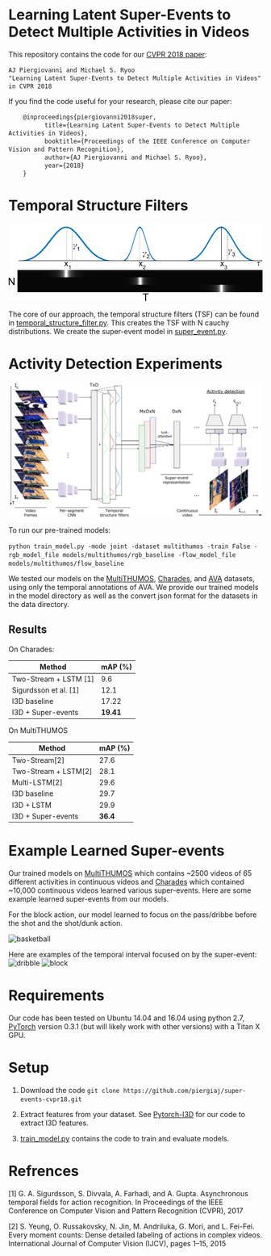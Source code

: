 # Learning Latent Super-Events to Detect Multiple Activities in Videos

This repository contains the code for our [CVPR 2018 paper](https://arxiv.org/abs/1712.01938):

    AJ Piergiovanni and Michael S. Ryoo
    "Learning Latent Super-Events to Detect Multiple Activities in Videos"
    in CVPR 2018

If you find the code useful for your research, please cite our paper:

        @inproceedings{piergiovanni2018super,
              title={Learning Latent Super-Events to Detect Multiple Activities in Videos},
              booktitle={Proceedings of the IEEE Conference on Computer Vision and Pattern Recognition},
              author={AJ Piergiovanni and Michael S. Ryoo},
              year={2018}
        }


# Temporal Structure Filters
![tsf](/examples/temporal-structure-filter.png?raw=true "tsf")

The core of our approach, the temporal structure filters (TSF) can be found in [temporal_structure_filter.py](temporal_structure_filter.py). This creates the TSF with N cauchy distributions. We create the super-event model in [super_event.py](super_event.py).


# Activity Detection Experiments
![model overview](/examples/model-overview.png?raw=true "model overview")

To run our pre-trained models:

```python train_model.py -mode joint -dataset multithumos -train False -rgb_model_file models/multithumos/rgb_baseline -flow_model_file models/multithumos/flow_baseline```


We tested our models on the [MultiTHUMOS](http://ai.stanford.edu/~syyeung/everymoment.html), [Charades](http://allenai.org/plato/charades/), and [AVA](https://research.google.com/ava/) datasets, using only the temporal annotations of AVA. We provide our trained models in the model directory as well as the convert json format for the datasets in the data directory.

## Results
On Charades:

|  Method | mAP (%) |
| ------------- | ------------- |
| Two-Stream + LSTM [1] | 9.6  |
| Sigurdsson et al. [1]  | 12.1  |
| I3D baseline      | 17.22 |
| I3D + Super-events | **19.41** |

On MultiTHUMOS

|  Method | mAP (%) |
| ------------- | ------------- |
| Two-Stream[2]  | 27.6  |
| Two-Stream + LSTM[2] | 28.1 | 
| Multi-LSTM[2]  | 29.6  |
| I3D baseline | 29.7 |
| I3D + LSTM | 29.9 |
| I3D + Super-events | **36.4** |


# Example Learned Super-events
Our trained models on [MultiTHUMOS](http://ai.stanford.edu/~syyeung/everymoment.html) which contains ~2500 videos of 65 different activities in continuous videos and [Charades](http://allenai.org/plato/charades/) which contained ~10,000 continuous videos learned various super-events. Here are some example learned super-events from our models.

For the block action, our model learned to focus on the pass/dribbe before the shot and the shot/dunk action.

![basketball](/examples/learned-super-events.png?raw=true "basketball super-event")

Here are examples of the temporal interval focused on by the super-event:
![dribble](/examples/dribble.gif?raw=true "Dribble super-event")
![block](/examples/block.gif?raw=true "Block/Dunk up Super-event")




# Requirements

Our code has been tested on Ubuntu 14.04 and 16.04 using python 2.7, [PyTorch](pytorch.org) version 0.3.1 (but will likely work with other versions) with a Titan X GPU.


# Setup

1. Download the code ```git clone https://github.com/piergiaj/super-events-cvpr18.git```

2. Extract features from your dataset. See [Pytorch-I3D](https://github.com/piergiaj/pytorch-i3d) for our code to extract I3D features.

3. [train_model.py](train_model.py) contains the code to train and evaluate models.


# Refrences
[1] G.  A.  Sigurdsson,  S.  Divvala,  A.  Farhadi,  and  A.  Gupta. Asynchronous temporal fields for action recognition. In Proceedings of the IEEE Conference on Computer Vision and Pattern Recognition (CVPR), 2017

[2] S. Yeung, O. Russakovsky, N. Jin, M. Andriluka, G. Mori, and L. Fei-Fei. Every moment counts: Dense detailed labeling of actions in complex videos. International Journal of Computer Vision (IJCV), pages 1–15, 2015
